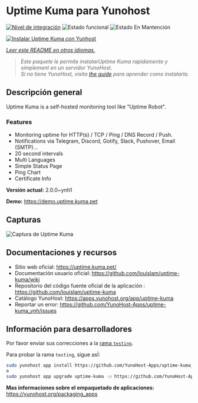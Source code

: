 <!--
Este archivo README esta generado automaticamente<https://github.com/YunoHost/apps/tree/master/tools/readme_generator>
No se debe editar a mano.
-->

# Uptime Kuma para Yunohost

[![Nivel de integración](https://dash.yunohost.org/integration/uptime-kuma.svg)](https://ci-apps.yunohost.org/ci/apps/uptime-kuma/) ![Estado funcional](https://ci-apps.yunohost.org/ci/badges/uptime-kuma.status.svg) ![Estado En Mantención](https://ci-apps.yunohost.org/ci/badges/uptime-kuma.maintain.svg)

[![Instalar Uptime Kuma con Yunhost](https://install-app.yunohost.org/install-with-yunohost.svg)](https://install-app.yunohost.org/?app=uptime-kuma)

*[Leer este README en otros idiomas.](./ALL_README.md)*

> *Este paquete le permite instalarUptime Kuma rapidamente y simplement en un servidor YunoHost.*  
> *Si no tiene YunoHost, visita [the guide](https://yunohost.org/install) para aprender como instalarla.*

## Descripción general

Uptime Kuma is a self-hosted monitoring tool like "Uptime Robot".

### Features

- Monitoring uptime for HTTP(s) / TCP / Ping / DNS Record / Push.
- Notifications via Telegram, Discord, Gotify, Slack, Pushover, Email (SMTP)...
- 20 second intervals
- Multi Languages
- Simple Status Page
- Ping Chart
- Certificate Info


**Versión actual:** 2.0.0~ynh1

**Demo:** <https://demo.uptime.kuma.pet>

## Capturas

![Captura de Uptime Kuma](./doc/screenshots/example.jpg)

## Documentaciones y recursos

- Sitio web oficial: <https://uptime.kuma.pet/>
- Documentación usuario oficial: <https://github.com/louislam/uptime-kuma/wiki>
- Repositorio del código fuente oficial de la aplicación : <https://github.com/louislam/uptime-kuma>
- Catálogo YunoHost: <https://apps.yunohost.org/app/uptime-kuma>
- Reportar un error: <https://github.com/YunoHost-Apps/uptime-kuma_ynh/issues>

## Información para desarrolladores

Por favor enviar sus correcciones a la [rama `testing`](https://github.com/YunoHost-Apps/uptime-kuma_ynh/tree/testing).

Para probar la rama `testing`, sigue asÍ:

```bash
sudo yunohost app install https://github.com/YunoHost-Apps/uptime-kuma_ynh/tree/testing --debug
o
sudo yunohost app upgrade uptime-kuma -u https://github.com/YunoHost-Apps/uptime-kuma_ynh/tree/testing --debug
```

**Mas informaciones sobre el empaquetado de aplicaciones:** <https://yunohost.org/packaging_apps>
